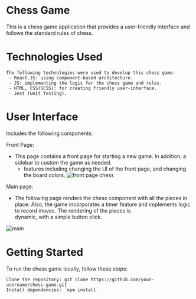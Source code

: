 # Chess Game

This is a chess game application that provides a user-friendly interface and follows the standard rules of chess.

# Technologies Used
    The following technologies were used to develop this chess game:
     - React.JS: using component-based architecture.
     - JS: implementing the logic for the chess game and rules.
     - HTML, CSS(SCSS): for creating friendly user-interface.
     - Jest (Unit Testing).
     
# User Interface
   Includes the following components:

   Front Page: 
   * This page contains a front page for starting a new game. In addition, a sidebar to custom the game as needed.
     - features including changing the UI of the front page, and changing the board colors. 
   ![front page chess](https://github.com/gani1000/ChessGame/assets/107857762/63011f0d-0a1d-4d08-8c35-b43aef5b4d26)

  Main page: 
  * The following page renders the chess component with all the pieces in place.
    Also, the game incorporates a timer feature and implements logic to record moves. The rendering of the pieces is              
    dynamic, with a simple button click.
    
  ![main](https://github.com/gani1000/ChessGame/assets/107857762/79860080-c2c5-4be5-a755-d4816456773d)

# Getting Started
To run the chess game locally, follow these steps:

    Clone the repository: git clone https://github.com/your-username/chess-game.git
    Install dependencies: `npm install`
